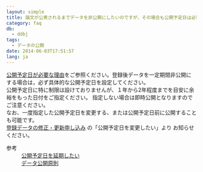 ```yaml
---
layout: simple
title: 論文が公表されるまでデータを非公開にしたいのですが、その場合も公開予定日は必要ですか
category: faq
db:
  - ddbj
tags: 
  - データの公開
date: 2014-06-03T17:51:57
lang: ja
---
```




<p><a href="/documents/data-release-policy.html#requirement">公開予定日が必要な理由</a>をご参照ください。登録後データを一定期間非公開にする場合は，必ず具体的な公開予定日を設定してください。<br>公開予定日に特に制限は設けておりませんが、１年から2年程度までを目安に余裕をもった日付をご指定ください。 指定しない場合は即時公開となりますのでご注意ください。<br>なお、一度指定した公開予定日を変更する、または公開予定日前に公開することも可能です。 <br><a href="/ddbj/update-form.html">登録データの修正・更新申し込み</a> の「公開予定日を変更したい」より お知らせください。</p>
<dl><dt>参考</dt>
  <dd><a href="/faq/ja/postpone-hold-date.html">公開予定日を延期したい</a></dd>
  <dd><a href="/documents/data-release-policy.html">データ公開原則</a></dd>
</dl>

